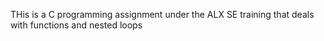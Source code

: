 THis is a C programming assignment under the ALX SE training that deals with functions and nested loops
